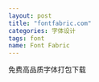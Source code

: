 ```yaml
---
layout: post
title: "fontfabric.com"
categories: 字体设计
tags: font
name: Font Fabric
---
```


免费高品质字体打包下载
<!--break-->
